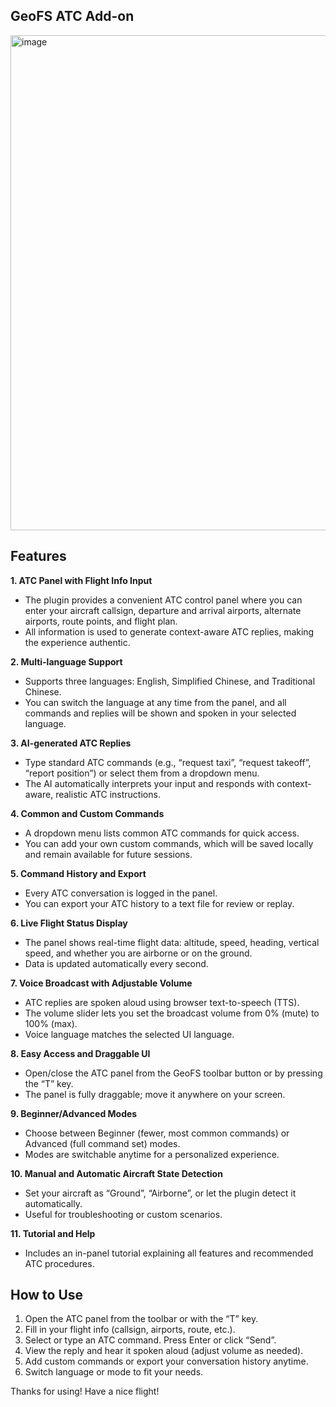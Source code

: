 ## GeoFS ATC Add-on 



<img width="717" height="792" alt="image" src="https://github.com/user-attachments/assets/bb7d7a33-9c75-4374-ad8f-d7632c6ba4b4" />




## Features

**1. ATC Panel with Flight Info Input**  
- The plugin provides a convenient ATC control panel where you can enter your aircraft callsign, departure and arrival airports, alternate airports, route points, and flight plan.
- All information is used to generate context-aware ATC replies, making the experience authentic.

**2. Multi-language Support**  
- Supports three languages: English, Simplified Chinese, and Traditional Chinese.
- You can switch the language at any time from the panel, and all commands and replies will be shown and spoken in your selected language.

**3. AI-generated ATC Replies**  
- Type standard ATC commands (e.g., “request taxi”, “request takeoff”, “report position”) or select them from a dropdown menu.
- The AI automatically interprets your input and responds with context-aware, realistic ATC instructions.

**4. Common and Custom Commands**  
- A dropdown menu lists common ATC commands for quick access.
- You can add your own custom commands, which will be saved locally and remain available for future sessions.

**5. Command History and Export**  
- Every ATC conversation is logged in the panel.
- You can export your ATC history to a text file for review or replay.

**6. Live Flight Status Display**  
- The panel shows real-time flight data: altitude, speed, heading, vertical speed, and whether you are airborne or on the ground.
- Data is updated automatically every second.

**7. Voice Broadcast with Adjustable Volume**  
- ATC replies are spoken aloud using browser text-to-speech (TTS).
- The volume slider lets you set the broadcast volume from 0% (mute) to 100% (max).
- Voice language matches the selected UI language.

**8. Easy Access and Draggable UI**  
- Open/close the ATC panel from the GeoFS toolbar button or by pressing the “T” key.
- The panel is fully draggable; move it anywhere on your screen.

**9. Beginner/Advanced Modes**  
- Choose between Beginner (fewer, most common commands) or Advanced (full command set) modes.
- Modes are switchable anytime for a personalized experience.

**10. Manual and Automatic Aircraft State Detection**  
- Set your aircraft as “Ground”, “Airborne”, or let the plugin detect it automatically.
- Useful for troubleshooting or custom scenarios.

**11. Tutorial and Help**  
- Includes an in-panel tutorial explaining all features and recommended ATC procedures.

## How to Use

1. Open the ATC panel from the toolbar or with the “T” key.
2. Fill in your flight info (callsign, airports, route, etc.).
3. Select or type an ATC command. Press Enter or click “Send”.
4. View the reply and hear it spoken aloud (adjust volume as needed).
5. Add custom commands or export your conversation history anytime.
6. Switch language or mode to fit your needs.



Thanks for using! Have a nice flight!
